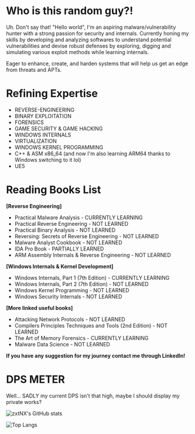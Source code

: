 # Who is this random guy?!
Uh. Don't say that! 
"Hello world", I'm an aspiring malware/vulnerability hunter with a strong passion for security and internals. Currently honing my skills by developing and analyzing softwares to understand potential vulnerabilities and devise robust defenses by exploring, digging and simulating various exploit methods while learning internals.

Eager to enhance, create, and harden systems that will help us get an edge from threats and APTs.

# Refining Expertise

- REVERSE-ENGINEERING
- BINARY EXPLOITATION
- FORENSICS
- GAME SECURITY & GAME HACKING
- WINDOWS INTERNALS
- VIRTUALIZATION
- WINDOWS KERNEL PROGRAMMING
- C++ & ASM x86_64 (and now I'm also learning ARM64 thanks to Windows switching to it lol)
- UE5

# Reading Books List
**[Reverse Engineering]**
- Practical Malware Analysis                                 - CURRENTLY LEARNING
- Practical Reverse Engineering                              - NOT LEARNED
- Practical Binary Analysis                                  - NOT LEARNED
- Reversing: Secrets of Reverse Engineering                  - NOT LEARNED
- Malware Analyst Cookbook                                   - NOT LEARNED
- IDA Pro Book                                               - PARTIALLY LEARNED
- ARM Assembly Internals & Reverse Engineering               - NOT LEARNED

**[Windows Internals & Kernel Development]**
- Windows Internals, Part 1 (7th Edition)                    - CURRENTLY LEARNING
- Windows Internals, Part 2 (7th Edition)                    - NOT LEARNED
- Windows Kernel Programming                                 - NOT LEARNED
- Windows Security Internals                                 - NOT LEARNED

**[More linked useful books]**
- Attacking Network Protocols                                - NOT LEARNED
- Compilers Principles Techniques and Tools (2nd Edition)    - NOT LEARNED
- The Art of Memory Forensics                                - CURRENTLY LEARNING
- Malware Data Science                                       - NOT LEARNED

**If you have any suggestion for my journey contact me through LinkedIn!**

# DPS METER
Well... SADLY my current DPS isn't that high, maybe I should display my private works?

![zxtNX's GitHub stats](https://github-readme-stats-zxtnxs-projects.vercel.app/api?username=zxtNX&show_icons=true&theme=radical&include_all_commits=false&count_private=true)

![Top Langs](https://github-readme-stats-zxtnxs-projects.vercel.app/api/top-langs/?username=zxtNX&show_icons=true&theme=radical)
